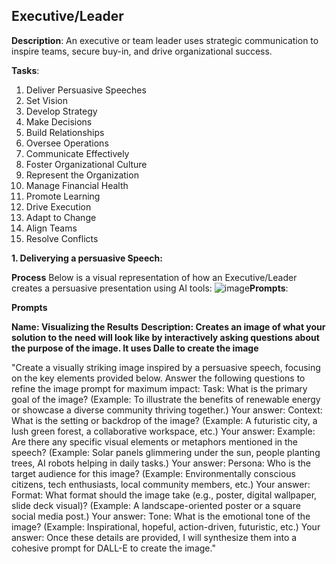 ## Executive/Leader

**Description**: An executive or team leader uses strategic communication to inspire teams, secure buy-in, and drive organizational success.

**Tasks**:
1. Deliver Persuasive Speeches
2. Set Vision
3. Develop Strategy
4. Make Decisions
5. Build Relationships
6. Oversee Operations
7. Communicate Effectively
8. Foster Organizational Culture
9. Represent the Organization
10. Manage Financial Health
11. Promote Learning
12. Drive Execution
13. Adapt to Change
14. Align Teams
15. Resolve Conflicts

**1. Deliverying a persuasive Speech:**

**Process**
Below is a visual representation of how an Executive/Leader creates a persuasive presentation using AI tools:
![image](https://github.com/user-attachments/assets/0d0f2558-acc4-4995-a59c-3ab86277c478)**Prompts**:
 

**Prompts**

**Name: Visualizing the Results**
**Description: Creates an image of what your solution to the need will look like by interactively asking questions about the purpose of the image.  It uses Dalle to create the image**

"Create a visually striking image inspired by a persuasive speech, focusing on the key elements provided below. Answer the following questions to refine the image prompt for maximum impact:
Task:
What is the primary goal of the image?
(Example: To illustrate the benefits of renewable energy or showcase a diverse community thriving together.)
Your answer:
Context:
What is the setting or backdrop of the image?
(Example: A futuristic city, a lush green forest, a collaborative workspace, etc.)
Your answer:
Example:
Are there any specific visual elements or metaphors mentioned in the speech?
(Example: Solar panels glimmering under the sun, people planting trees, AI robots helping in daily tasks.)
Your answer:
Persona:
Who is the target audience for this image?
(Example: Environmentally conscious citizens, tech enthusiasts, local community members, etc.)
Your answer:
Format:
What format should the image take (e.g., poster, digital wallpaper, slide deck visual)?
(Example: A landscape-oriented poster or a square social media post.)
Your answer:
Tone:
What is the emotional tone of the image?
(Example: Inspirational, hopeful, action-driven, futuristic, etc.)
Your answer:
Once these details are provided, I will synthesize them into a cohesive prompt for DALL-E to create the image."

